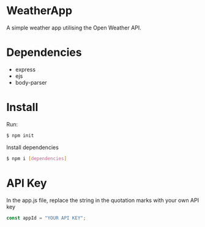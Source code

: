 # WeatherApp

A simple weather app utilising the Open Weather API.

# Dependencies
<ul>
  <li>express</li>
  <li>ejs</li>
  <li>body-parser</li>
</ul>

# Install
Run:
```bash
$ npm init
```
Install dependencies
```bash
$ npm i [dependencies]
```
# API Key
In the app.js file, replace the string in the quotation marks with your own API key
```javascript
const appId = "YOUR API KEY";
```
